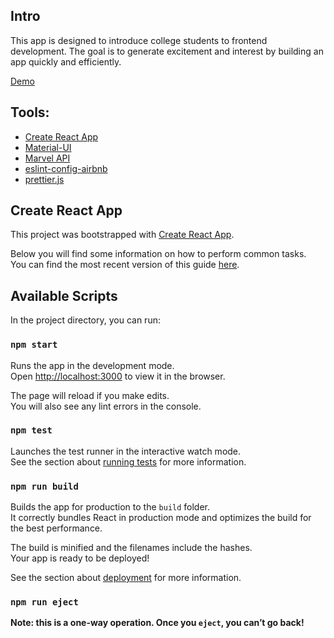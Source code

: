 ## Intro
This app is designed to introduce college students to frontend development. The goal is to generate excitement and interest by building an app quickly and efficiently.

[Demo](https://peaceful-island-10583.herokuapp.com)

## Tools:
* [Create React App](https://github.com/facebookincubator/create-react-app)
* [Material-UI](http://www.material-ui.com/)
* [Marvel API](https://developer.marvel.com)
* [eslint-config-airbnb](https://www.npmjs.com/package/eslint-config-airbnb)
* [prettier.js](https://github.com/prettier/prettier)

## Create React App
This project was bootstrapped with [Create React App](https://github.com/facebookincubator/create-react-app).

Below you will find some information on how to perform common tasks.<br>
You can find the most recent version of this guide [here](https://github.com/facebookincubator/create-react-app/blob/master/packages/react-scripts/template/README.md).

## Available Scripts

In the project directory, you can run:

### `npm start`

Runs the app in the development mode.<br>
Open [http://localhost:3000](http://localhost:3000) to view it in the browser.

The page will reload if you make edits.<br>
You will also see any lint errors in the console.

### `npm test`

Launches the test runner in the interactive watch mode.<br>
See the section about [running tests](#running-tests) for more information.

### `npm run build`

Builds the app for production to the `build` folder.<br>
It correctly bundles React in production mode and optimizes the build for the best performance.

The build is minified and the filenames include the hashes.<br>
Your app is ready to be deployed!

See the section about [deployment](#deployment) for more information.

### `npm run eject`

**Note: this is a one-way operation. Once you `eject`, you can’t go back!**

